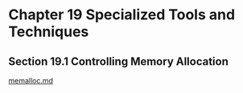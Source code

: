 Chapter 19 Specialized Tools and Techniques
===========================================
Section 19.1 Controlling Memory Allocation
------------------------------------------
[memalloc.md]()
